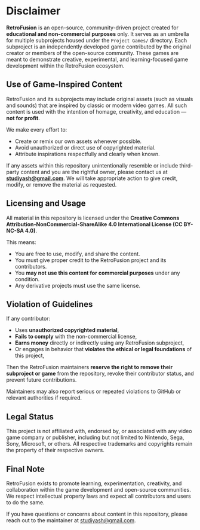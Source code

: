 # Disclaimer

**RetroFusion** is an open-source, community-driven project created for **educational and non-commercial purposes** only. It serves as an umbrella for multiple subprojects housed under the `Project Games/` directory. Each subproject is an independently developed game contributed by the original creator or members of the open-source community. These games are meant to demonstrate creative, experimental, and learning-focused game development within the RetroFusion ecosystem.

## Use of Game-Inspired Content

RetroFusion and its subprojects may include original assets (such as visuals and sounds) that are inspired by classic or modern video games. All such content is used with the intention of homage, creativity, and education — **not for profit**.

We make every effort to:
- Create or remix our own assets whenever possible.
- Avoid unauthorized or direct use of copyrighted material.
- Attribute inspirations respectfully and clearly when known.

If any assets within this repository unintentionally resemble or include third-party content and you are the rightful owner, please contact us at **[studiyash@gmail.com](mailto:studiyash@gmail.com)**. We will take appropriate action to give credit, modify, or remove the material as requested.

## Licensing and Usage

All material in this repository is licensed under the **Creative Commons Attribution-NonCommercial-ShareAlike 4.0 International License (CC BY-NC-SA 4.0)**.

This means:
- You are free to use, modify, and share the content.
- You must give proper credit to the RetroFusion project and its contributors.
- You **may not use this content for commercial purposes** under any condition.
- Any derivative projects must use the same license.

## Violation of Guidelines

If any contributor:
- Uses **unauthorized copyrighted material**,
- **Fails to comply** with the non-commercial license,
- **Earns money** directly or indirectly using any RetroFusion subproject,
- Or engages in behavior that **violates the ethical or legal foundations** of this project,

Then the RetroFusion maintainers **reserve the right to remove their subproject or game** from the repository, revoke their contributor status, and prevent future contributions.

Maintainers may also report serious or repeated violations to GitHub or relevant authorities if required.

## Legal Status

This project is not affiliated with, endorsed by, or associated with any video game company or publisher, including but not limited to Nintendo, Sega, Sony, Microsoft, or others. All respective trademarks and copyrights remain the property of their respective owners.

## Final Note

RetroFusion exists to promote learning, experimentation, creativity, and collaboration within the game development and open-source communities. We respect intellectual property laws and expect all contributors and users to do the same.

If you have questions or concerns about content in this repository, please reach out to the maintainer at [studiyash@gmail.com](mailto:studiyash@gmail.com).
